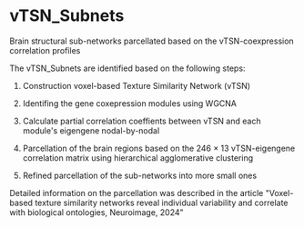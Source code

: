 # vTSN_Subnets
Brain structural sub-networks parcellated based on the vTSN-coexpression correlation profiles


The vTSN_Subnets are identified based on the following steps:

1. Construction voxel-based Texture Similarity Network (vTSN)

2. Identifing the gene coxepression modules using WGCNA

3. Calculate partial correlation coeffients between vTSN and each module's eigengene nodal-by-nodal

4. Parcellation of the brain regions based on the 246 × 13 vTSN-eigengene correlation matrix using hierarchical agglomerative clustering

5. Refined parcellation of the sub-networks into more small ones

Detailed information on the parcellation was described in the article "Voxel-based texture similarity networks reveal individual variability and correlate with biological ontologies, Neuroimage, 2024"

